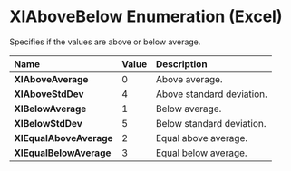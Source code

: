 
# XlAboveBelow Enumeration (Excel)

Specifies if the values are above or below average.



|**Name**|**Value**|**Description**|
|:-----|:-----|:-----|
| **XlAboveAverage**|0|Above average.|
| **XlAboveStdDev**|4|Above standard deviation.|
| **XlBelowAverage**|1|Below average.|
| **XlBelowStdDev**|5|Below standard deviation.|
| **XlEqualAboveAverage**|2|Equal above average.|
| **XlEqualBelowAverage**|3|Equal below average.|
